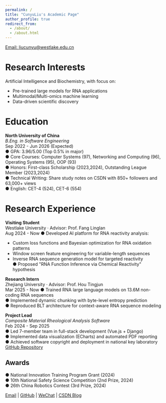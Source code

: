 ```yaml
---
permalink: /
title: "CunyuLiu's Academic Page"
author_profile: true
redirect_from: 
  - /about/
  - /about.html
---
```


[Email: liucunyu@westlake.edu.cn](mailto:liucunyu@westlake.edu.cn)

# Research Interests
Artificial Intelligence and Biochemistry, with focus on:
- Pre-trained large models for RNA applications
- Multimodal/Multi-omics machine learning
- Data-driven scientific discovery

# Education
**North University of China**  
*B.Eng. in Software Engineering*  
Sep 2022 - Jun 2026 (Expected)  
● GPA: 3.96/5.00 (Top 0.5% in major)  
● Core Courses: Computer Systems (97), Networking and Computing (96), Operating Systems (95), OOP (93)  
● Honors: First-class Scholarship (2023,2024), Outstanding League Member (2023,2024)  
● Technical Writing: Share study notes on CSDN with 850+ followers and 63,000+ views  
● English: CET-4 (524), CET-6 (554)

# Research Experience

**Visiting Student**  
Westlake University · Advisor: Prof. Fang Linglan  
Aug 2024 - Now
● Developed AI platform for RNA reactivity analysis:  
  - Custom loss functions and Bayesian optimization for RNA oxidation patterns  
  - Window screen feature engineering for variable-length sequences  
  - Inverse RNA sequence generation model for targeted reactivity  
● Proposed "RNA Function Inference via Chemical Reactivity" hypothesis  

**Research Intern**  
Zhejiang University · Advisor: Prof. Hou Tingjun  
Mar 2025 - Now
● Trained RNA large language models on 13.6M non-coding RNA sequences  
● Implemented dynamic chunking with byte-level entropy prediction  
● Reproduced BLT architecture for context-aware RNA sequence modeling  

**Project Lead**  
*Composite Material Rheological Analysis Software*  
Feb 2024 - Sep 2025  
● Led 7-member team in full-stack development (Vue.js + Django)  
● Implemented data visualization (ECharts) and automated PDF reporting  
● Achieved software copyright and deployment in national key laboratory  
[GitHub Repository](https://github.com/zbdx-lcy/SPFProject)  

## Awards
● National Innovation Training Program Grant (2024)  
● 10th National Safety Science Competition (2nd Prize, 2024)  
● 26th China Robotics Contest (3rd Prize, 2024)  

[Email](mailto:liucunyu@westlake.edu.cn) | 
[GitHub](your-github-link) | 
[WeChat](../images/wechat.jpg) | 
[CSDN Blog](your-csdn-link)  
